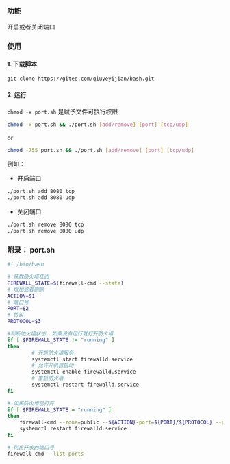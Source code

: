 ### 功能

开启或者关闭端口

### 使用

#### 1. 下载脚本

```
git clone https://gitee.com/qiuyeyijian/bash.git
```
#### 2. 运行

`chmod -x port.sh` 是赋予文件可执行权限

```bash
chmod -x port.sh && ./port.sh [add/remove] [port] [tcp/udp]
```
or

```bash
chmod -755 port.sh && ./port.sh [add/remove] [port] [tcp/udp]
```
例如：

* 开启端口

```bash
./port.sh add 8080 tcp
./port.sh add 8080 udp
```
* 关闭端口

```bash
./port.sh remove 8080 tcp
./port.sh remove 8080 udp
```



### 附录： port.sh

```bash
#! /bin/bash

# 获取防火墙状态
FIREWALL_STATE=$(firewall-cmd --state)
# 增加或者删除
ACTION=$1
# 端口号
PORT=$2
# 协议
PROTOCOL=$3

#判断防火墙状态, 如果没有运行就打开防火墙
if [ $FIREWALL_STATE != "running" ]
then
        # 开启防火墙服务
        systemctl start firewalld.service
        # 允许开机自启动
        systemctl enable firewalld.service
        # 重启防火墙
        systemctl restart firewalld.service
fi

# 如果防火墙已打开
if [ $FIREWALL_STATE = "running" ]
then
	firewall-cmd --zone=public --${ACTION}-port=${PORT}/${PROTOCOL} --permanent
	systemctl restart firewalld.service
fi

# 列出开放的端口号
firewall-cmd --list-ports
```

